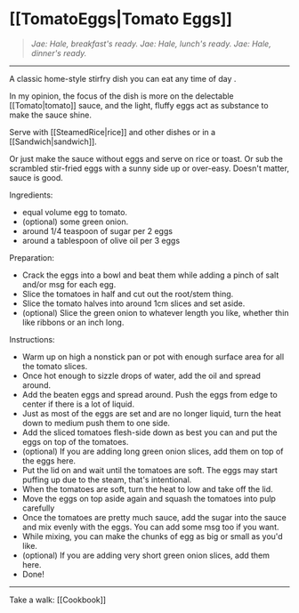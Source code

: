 # [[TomatoEggs|Tomato Eggs]]
> *Jae: Hale, breakfast's ready.
> Jae: Hale, lunch's ready.
> Jae: Hale, dinner's ready.*
---
A classic home-style stirfry dish you can eat any time of day .

In my opinion, the focus of the dish is more on the delectable [[Tomato|tomato]] sauce, and the light, fluffy eggs act as substance to make the sauce shine.

Serve with [[SteamedRice|rice]] and other dishes or in a [[Sandwich|sandwich]]. 

Or just make the sauce without eggs and serve on rice or toast. Or sub the scrambled stir-fried eggs with a sunny side up or over-easy. Doesn't matter, sauce is good.

Ingredients:
- equal volume egg to tomato.
- (optional) some green onion.
- around 1/4 teaspoon of sugar per 2 eggs
- around a tablespoon of olive oil per 3 eggs

Preparation:
- Crack the eggs into a bowl and beat them while adding a pinch of salt and/or msg for each egg.
- Slice the tomatoes in half and cut out the root/stem thing.
- Slice the tomato halves into around 1cm slices and set aside.
- (optional) Slice the green onion to whatever length you like, whether thin like ribbons or an inch long.

Instructions:
- Warm up on high a nonstick pan or pot with enough surface area for all the tomato slices.
- Once hot enough to sizzle drops of water, add the oil and spread around.
- Add the beaten eggs and spread around. Push the eggs from edge to center if there is a lot of liquid.
- Just as most of the eggs are set and are no longer liquid, turn the heat down to medium push them to one side.
- Add the sliced tomatoes flesh-side down as best you can and put the eggs on top of the tomatoes. 
- (optional) If you are adding long green onion slices, add them on top of the eggs here.
- Put the lid on and wait until the tomatoes are soft. The eggs may start puffing up due to the steam, that's intentional.
- When the tomatoes are soft, turn the heat to low and take off the lid.
- Move the eggs on top aside again and squash the tomatoes into pulp carefully
- Once the tomatoes are pretty much sauce, add the sugar into the sauce and mix evenly with the eggs. You can add some msg too if you want.
- While mixing, you can make the chunks of egg as big or small as you'd like. 
- (optional) If you are adding very short green onion slices, add them here.
- Done!

---

Take a walk: [[Cookbook]]